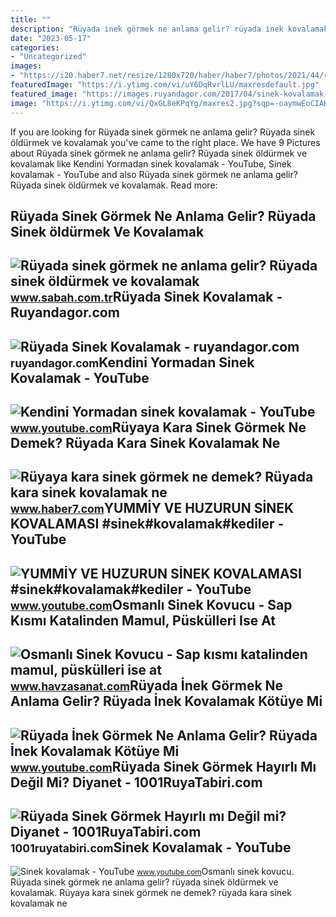 ```yaml
---
title: ""
description: "Rüyada i̇nek görmek ne anlama gelir? rüyada i̇nek kovalamak kötüye mi"
date: "2023-05-17"
categories:
- "Uncategorized"
images:
- "https://i20.haber7.net/resize/1280x720/haber/haber7/photos/2021/44/ruyaya_kara_sinek_gormek_ne_demek_ruyada_kara_sinek_kovalamak_ne_anlama_gelir_1635767656_5725.jpg"
featuredImage: "https://i.ytimg.com/vi/uY6DqRvrlLU/maxresdefault.jpg"
featured_image: "https://images.ruyandagor.com/2017/04/sinek-kovalamak-0035.jpg"
image: "https://i.ytimg.com/vi/QxGL8eKPqYg/maxres2.jpg?sqp=-oaymwEoCIAKENAF8quKqQMcGADwAQH4Ac4FgAKACooCDAgAEAEYZSBXKEwwDw==&amp;rs=AOn4CLCHzt5N_wkzJjQeLt7pEA1FbBm5CA"
---
```


If you are looking for Rüyada sinek görmek ne anlama gelir? Rüyada sinek öldürmek ve kovalamak you've came to the right place. We have 9 Pictures about Rüyada sinek görmek ne anlama gelir? Rüyada sinek öldürmek ve kovalamak like Kendini Yormadan sinek kovalamak - YouTube, Sinek kovalamak - YouTube and also Rüyada sinek görmek ne anlama gelir? Rüyada sinek öldürmek ve kovalamak. Read more:

Rüyada Sinek Görmek Ne Anlama Gelir? Rüyada Sinek öldürmek Ve Kovalamak
-----------------------------------------------------------------------

 ![Rüyada sinek görmek ne anlama gelir? Rüyada sinek öldürmek ve kovalamak](https://iasbh.tmgrup.com.tr/b0ae46/752/395/0/0/800/420?u=https://isbh.tmgrup.com.tr/sbh/2021/09/04/ruyada-sinek-gormek-ne-anlama-gelir-ruyada-sinek-oldurmek-ne-demek-1630737052601.jpg) <small>www.sabah.com.tr</small>Rüyada Sinek Kovalamak - Ruyandagor.com
---------------------------------------

 ![Rüyada Sinek Kovalamak - ruyandagor.com](https://images.ruyandagor.com/2017/04/sinek-kovalamak-0035.jpg) <small>ruyandagor.com</small>Kendini Yormadan Sinek Kovalamak - YouTube
------------------------------------------

 ![Kendini Yormadan sinek kovalamak - YouTube](https://i.ytimg.com/vi/QxGL8eKPqYg/maxres2.jpg?sqp=-oaymwEoCIAKENAF8quKqQMcGADwAQH4Ac4FgAKACooCDAgAEAEYZSBXKEwwDw==&rs=AOn4CLCHzt5N_wkzJjQeLt7pEA1FbBm5CA) <small>www.youtube.com</small>Rüyaya Kara Sinek Görmek Ne Demek? Rüyada Kara Sinek Kovalamak Ne
-----------------------------------------------------------------

 ![Rüyaya kara sinek görmek ne demek? Rüyada kara sinek kovalamak ne](https://i20.haber7.net/resize/1280x720/haber/haber7/photos/2021/44/ruyaya_kara_sinek_gormek_ne_demek_ruyada_kara_sinek_kovalamak_ne_anlama_gelir_1635767656_5725.jpg) <small>www.haber7.com</small>YUMMİY VE HUZURUN SİNEK KOVALAMASI #sinek#kovalamak#kediler - YouTube
---------------------------------------------------------------------

 ![YUMMİY VE HUZURUN SİNEK KOVALAMASI #sinek#kovalamak#kediler - YouTube](https://i.ytimg.com/vi/WRXHJTfbZzE/maxresdefault.jpg?sqp=-oaymwEmCIAKENAF8quKqQMa8AEB-AHUBoAC4AOKAgwIABABGDogSihyMA8=&rs=AOn4CLBn0F1BjShPi9eKOM8aZT97AC990g) <small>www.youtube.com</small>Osmanlı Sinek Kovucu - Sap Kısmı Katalinden Mamul, Püskülleri Ise At
--------------------------------------------------------------------

 ![Osmanlı Sinek Kovucu - Sap kısmı katalinden mamul, püskülleri ise at](https://d35fbhjemrkr2a.cloudfront.net/Images/Shop/191/Product/19496/400/b2c361cbf2714edaa1d67bb2cb12f090.jpg) <small>www.havzasanat.com</small>Rüyada İnek Görmek Ne Anlama Gelir? Rüyada İnek Kovalamak Kötüye Mi
-------------------------------------------------------------------

 ![Rüyada İnek Görmek Ne Anlama Gelir? Rüyada İnek Kovalamak Kötüye Mi](https://i.ytimg.com/vi/mnmgEfxBvvY/maxresdefault.jpg) <small>www.youtube.com</small>Rüyada Sinek Görmek Hayırlı Mı Değil Mi? Diyanet - 1001RuyaTabiri.com
---------------------------------------------------------------------

 ![Rüyada Sinek Görmek Hayırlı mı Değil mi? Diyanet - 1001RuyaTabiri.com](https://1001ruyatabiri.com/wp-content/uploads/2018/10/Ruyada-Sinek-Gormek-Ruyada-Kara-Sinek-Gormek-Sinek-oldurmek-Kovalamak.jpg) <small>1001ruyatabiri.com</small>Sinek Kovalamak - YouTube
-------------------------

 ![Sinek kovalamak - YouTube](https://i.ytimg.com/vi/uY6DqRvrlLU/maxresdefault.jpg) <small>www.youtube.com</small>Osmanlı sinek kovucu. Rüyada sinek görmek ne anlama gelir? rüyada sinek öldürmek ve kovalamak. Rüyaya kara sinek görmek ne demek? rüyada kara sinek kovalamak ne
